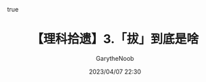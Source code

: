 ---
title: "【理科拾遗】3.「拔」到底是啥"
author: GarytheNoob
date: 2023/04/07 22:30
mathjax: true
math: true
categories:
- 【理科拾遗】
tags:
- 数学
- 物理
- 未完成
---